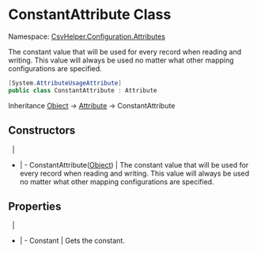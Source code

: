 # ConstantAttribute Class

Namespace: [CsvHelper.Configuration.Attributes](/api/CsvHelper.Configuration.Attributes)

The constant value that will be used for every record when reading and writing. This value will always be used no matter what other mapping configurations are specified.

```cs
[System.AttributeUsageAttribute]
public class ConstantAttribute : Attribute
```

Inheritance [Object](https://docs.microsoft.com/en-us/dotnet/api/system.object) -> [Attribute](https://docs.microsoft.com/en-us/dotnet/api/system.attribute) -> ConstantAttribute

## Constructors
&nbsp; | &nbsp;
- | -
ConstantAttribute([Object](https://docs.microsoft.com/en-us/dotnet/api/system.object)) | The constant value that will be used for every record when reading and writing. This value will always be used no matter what other mapping configurations are specified.

## Properties
&nbsp; | &nbsp;
- | -
Constant | Gets the constant.
